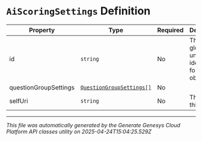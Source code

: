 # `AiScoringSettings` Definition

| Property | Type | Required | Description |
|----------|------|----------|-------------|
| id | `string` | No | The globally unique identifier for the object. |
| questionGroupSettings | [`QuestionGroupSettings[]`](questiongroupsettings-definition.md) | No |  |
| selfUri | `string` | No | The URI for this object |

---

*This file was automatically generated by the Generate Genesys Cloud Platform API classes utility on 2025-04-24T15:04:25.529Z*
